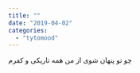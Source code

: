 ```yaml
---
title: ""
date: "2019-04-02"
categories: 
  - "tytomood"
---
```


چو تو پنهان شوی از من همه تاریکی و کفرم
